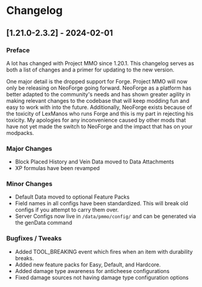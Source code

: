 # Changelog

## [1.21.0-2.3.2] - 2024-02-01
### Preface
A lot has changed with Project MMO since 1.20.1.  This changelog serves as both a list of changes and a primer for updating to the new version.  

One major detail is the dropped support for Forge.  Project MMO will now only be releasing on NeoForge going forward.  NeoForge as a platform has better adapted to the community's needs and has shown greater agility in making relevant changes to the codebase that will keep modding fun and easy to work with into the future.  Additionally, NeoForge exists because of the toxicity of LexManos who runs Forge and this is my part in rejecting his toxicity.  My apologies for any inconvenience caused by other mods that have not yet made the switch to NeoForge and the impact that has on your modpacks.

### Major Changes
- Block Placed History and Vein Data moved to Data Attachments
- XP formulas have been revamped

### Minor Changes
- Default Data moved to optional Feature Packs
- Field names in all configs have been standardized.  This will break old configs if you attempt to carry them over.
- Server Configs now live in `/data/pmmo/config/` and can be generated via the genData command

### Bugfixes / Tweaks
- Added TOOL_BREAKING event which fires when an item with durability breaks.
- Added new feature packs for Easy, Default, and Hardcore.
- Added damage type awareness for anticheese configurations
- Fixed damage sources not having damage type configuration options

